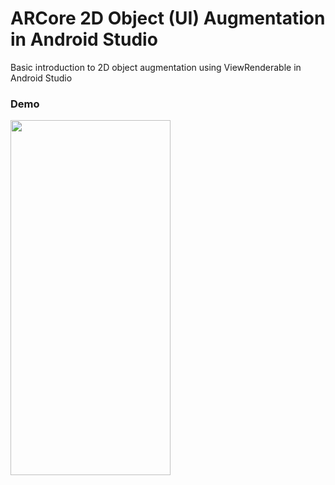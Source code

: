 # ARCore 2D Object (UI) Augmentation in Android Studio
Basic introduction to 2D object augmentation using ViewRenderable in Android Studio

### Demo
<img src="demo/demo.gif" width="256" height="568" />


